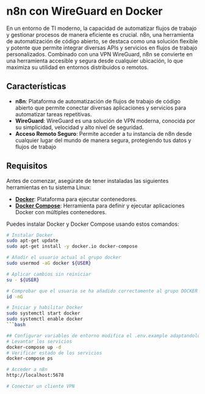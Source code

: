 # n8n con WireGuard en Docker

En un entorno de TI moderno, la capacidad de automatizar flujos de trabajo y gestionar procesos de manera eficiente es crucial. n8n, una herramienta de automatización de código abierto, se destaca como una solución flexible y potente que permite integrar diversas APIs y servicios en flujos de trabajo personalizados. Combinado con una VPN WireGuard, n8n se convierte en una herramienta accesible y segura desde cualquier ubicación, lo que maximiza su utilidad en entornos distribuidos o remotos.

## Características

- **n8n**: Plataforma de automatización de flujos de trabajo de código abierto que permite conectar diversas aplicaciones y servicios para automatizar tareas repetitivas.
- **WireGuard**: WireGuard es una solución de VPN moderna, conocida por su simplicidad, velocidad y alto nivel de seguridad.
- **Acceso Remoto Seguro**: Permite acceder a tu instancia de n8n desde cualquier lugar del mundo de manera segura, protegiendo tus datos y flujos de trabajo

## Requisitos

Antes de comenzar, asegúrate de tener instaladas las siguientes herramientas en tu sistema Linux:

- **[Docker](https://docs.docker.com/engine/install/)**: Plataforma para ejecutar contenedores.
- **[Docker Compose](https://docs.docker.com/compose/install/)**: Herramienta para definir y ejecutar aplicaciones Docker con múltiples contenedores.

Puedes instalar Docker y Docker Compose usando estos comandos:

```bash
# Instalar Docker
sudo apt-get update
sudo apt-get install -y docker.io docker-compose

# Añadir el usuario actual al grupo docker
sudo usermod -aG docker ${USER}

# Aplicar cambios sin reiniciar
su - ${USER}

# Comprobar que el usuario se ha añadido correctamente al grupo DOCKER
id -nG

# Iniciar y habilitar Docker
sudo systemctl start docker
sudo systemctl enable docker
```bash

## Configurar variables de entorno modifica el .env.example adaptandolo a tus necesidades
# Levantar los servicios
docker-compose up -d
# Verificar estado de los servicios
docker-compose ps 

# Acceder a n8n
http://localhost:5678

# Conectar un cliente VPN



